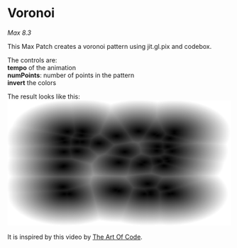 # Voronoi

*Max 8.3*

This Max Patch creates a voronoi pattern using jit.gl.pix and codebox.

The controls are:<br/>
**tempo** of the animation<br/>
**numPoints**: number of points in the pattern<br/>
**invert** the colors<br/>

The result looks like this:<br/>
![Resulting image](/picture/Voronoi.png)

It is inspired by this video by [The Art Of Code](https://www.youtube.com/watch?v=l-07BXzNdPw).
